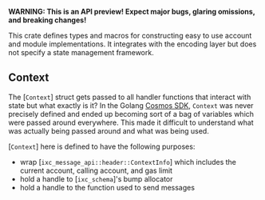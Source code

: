 **WARNING: This is an API preview! Expect major bugs, glaring omissions, and breaking changes!**

This crate defines types and macros for constructing easy to use account and module implementations.
It integrates with the encoding layer but does not specify a state management framework.

## Context

The [`Context`] struct gets passed to all handler functions that interact with state but
what exactly is it? In the Golang [Cosmos SDK](https://github.com/cosmos/cosmos-sdk),
`Context` was never precisely defined and ended up becoming sort of a bag of variables
which were passed around everywhere. This made it difficult to understand what was
actually being passed around and what was being used.

[`Context`] here is defined to have the following purposes:

* wrap [`ixc_message_api::header::ContextInfo`] which includes the current account, calling account, and gas limit
* hold a handle to [`ixc_schema`]'s bump allocator
* hold a handle to the function used to send messages
